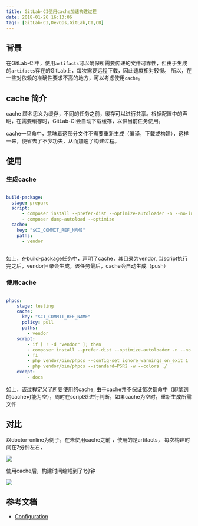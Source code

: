 ```yaml
---
title: GitLab-CI使用cache加速构建过程
date: 2018-01-26 16:13:06
tags: [GitLab-CI,DevOps,GitLab,CI,CD]
---
```

<!-- --- title: GitLab-CI使用cache加速构建过程 -->

## 背景

在GitLab-CI中，使用`artifacts`可以确保所需要传递的文件可靠性，但由于生成的`artifacts`存在的GitLab上，每次需要远程下载，因此速度相对较慢。
所以，在一些对依赖的准确性要求不高的地方，可以考虑使用`cache`。

## cache 简介

cache 顾名思义为缓存，不同的任务之前，缓存可以进行共享。根据配置中的声明，在需要缓存时，GitLab-CI会自动下载缓存，以供当前任务使用。

cache一旦命中，意味着这部分文件不需要重新生成（编译，下载或构建），这样一来，便省去了不少功夫，从而加速了构建过程。

## 使用

### 生成cache

  ```YAML
  
build-package:
    stage: prepare
    script:
        - composer install --prefer-dist --optimize-autoloader -n --no-interaction -v --no-suggest
        - composer dump-autoload --optimize
    cache:
      key: "$CI_COMMIT_REF_NAME"
      paths:
        - vendor
        
 ```
 
 如上，在build-package任务中，声明了cache，其目录为vendor, 当script执行完之后，vendor目录会生成，该任务最后，cache会自动生成（push）
 

### 使用cache

```YAML

phpcs:
    stage: testing    
    cache:
      key: "$CI_COMMIT_REF_NAME"
      policy: pull
      paths:
        - vendor    
    script:
        - if [ ! -d "vendor" ]; then
        - composer install --prefer-dist --optimize-autoloader -n --no-interaction -v --no-suggest && composer dump-autoload --optimize
        - fi
        - php vendor/bin/phpcs --config-set ignore_warnings_on_exit 1
        - php vendor/bin/phpcs --standard=PSR2 -w --colors ./
    except:
        - docs

```

如上，该过程定义了所要使用的cache, 由于cache并不保证每次都命中（即拿到的cache可能为空），周时在script处进行判断，如果cache为空时，重新生成所需文件


## 对比

以doctor-online为例子，在未使用cache之前 ，使用的是artifacts， 每次构建时间在7分钟左右，

![](https://ws1.sinaimg.cn/large/675eb504gy1fkfvidgbx5j21940f0aes.jpg)

使用cache后，构建时间缩短到了1分钟

![](https://ws1.sinaimg.cn/large/675eb504gy1fkfvk9qofkj21900fkq7z.jpg)


## 参考文档

+ [Configuration](https://docs.gitlab.com/ee/ci/yaml/)


